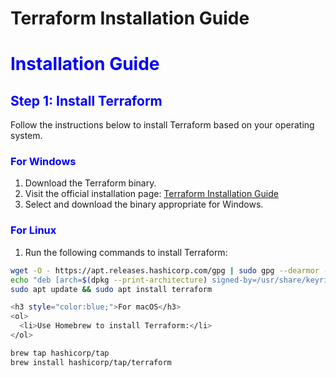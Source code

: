 # Terraform Installation Guide

<h1 style="color:blue;">Installation Guide</h1>

<h2 style="color:blue;">Step 1: Install Terraform</h2>
<p>Follow the instructions below to install Terraform based on your operating system.</p>

<h3 style="color:blue;">For Windows</h3>
<ol>
  <li>Download the Terraform binary.</li>
  <li>Visit the official installation page: <a href="https://developer.hashicorp.com/terraform/install">Terraform Installation Guide</a></li>
  <li>Select and download the binary appropriate for Windows.</li>
</ol>

<h3 style="color:blue;">For Linux</h3>
<ol> 
    <li>Run the following commands to install Terraform:</li> 
</ol>

```bash
wget -O - https://apt.releases.hashicorp.com/gpg | sudo gpg --dearmor -o /usr/share/keyrings/hashicorp-archive-keyring.gpg
echo "deb [arch=$(dpkg --print-architecture) signed-by=/usr/share/keyrings/hashicorp-archive-keyring.gpg] https://apt.releases.hashicorp.com $(lsb_release -cs) main" | sudo tee /etc/apt/sources.list.d/hashicorp.list
sudo apt update && sudo apt install terraform

<h3 style="color:blue;">For macOS</h3>
<ol>
  <li>Use Homebrew to install Terraform:</li>
</ol>

brew tap hashicorp/tap
brew install hashicorp/tap/terraform

